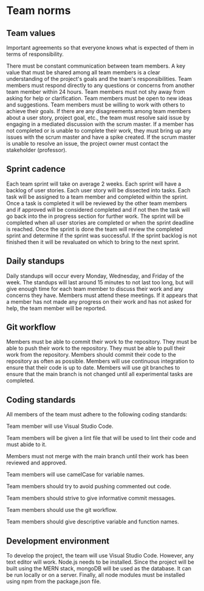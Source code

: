 # Team norms


## Team values

Important agreements so that everyone knows what is expected of them in terms of responsibility.

There must be constant communication between team members. A key value that must be shared among all team members is a clear understanding of the project's goals and the team's responsibilities. Team members must respond directly to any questions or concerns from another team member within 24 hours. Team members must not shy away from asking for help or clarification. Team members must be open to new ideas and suggestions. Team members must be willing to work with others to achieve their goals. If there are any disagreements among team members about a user story, project goal, etc., the team must resolve said issue by engaging in a mediated discussion with the scrum master. If a member has not completed or is unable to complete their work, they must bring up any issues with the scrum master and have a spike created. If the scrum master is unable to resolve an issue, the project owner must contact the stakeholder (professor).


## Sprint cadence

Each team sprint will take on average 2 weeks. Each sprint will have a backlog of user stories. Each user story will be dissected into tasks. Each task will be assigned to a team member and completed within the sprint. Once a task is completed it will be reviewed by the other team members and if approved will be considered completed and if not then the task will go back into the in progress section for further work.  The sprint will be completed when all user stories are completed or when the sprint deadline is reached. Once the sprint is done the team will review the completed sprint and determine if the sprint was successful. If the sprint backlog is not finished then it will be revaluated on which to bring to the next sprint.

## Daily standups


Daily standups will occur every Monday, Wednesday, and Friday of the week. The standups will last around 15 minutes to not last too long, but will give enough time for each team member to discuss their work and any concerns they have. Members must attend these meetings. If it appears that a member has not made any progress on their work and has not asked for help, the team member will be reported. 

## Git workflow

Members must be able to commit their work to the repository. They must be able to push their work to the repository. They must be able to pull their work from the repository. Members should commit their code to the repository as often as possible. Members will use continuous integration to ensure that their code is up to date. Members will use git branches to ensure that the main branch is not changed until all experimental tasks are completed.

## Coding standards

All members of the team must adhere to the following coding standards: 

Team member will use Visual Studio Code.

Team members will be given a lint file that will be used to lint their code and must abide to it.

Members must not merge with the main branch until their work has been reviewed and approved.

Team members will use camelCase for variable names.

Team members should try to avoid pushing commented out code.

Team members should strive to give informative commit messages.

Team members should use the git workflow.

Team members should give descriptive variable and function names.

## Development environment

To develop the project, the team will use Visual Studio Code. However, any text editor will work. Node.js needs to be installed. Since the project will be built using the MERN stack, mongoDB will be used as the database. It can be run locally or on a server. Finally, all node modules must be installed using npm from the package.json file.